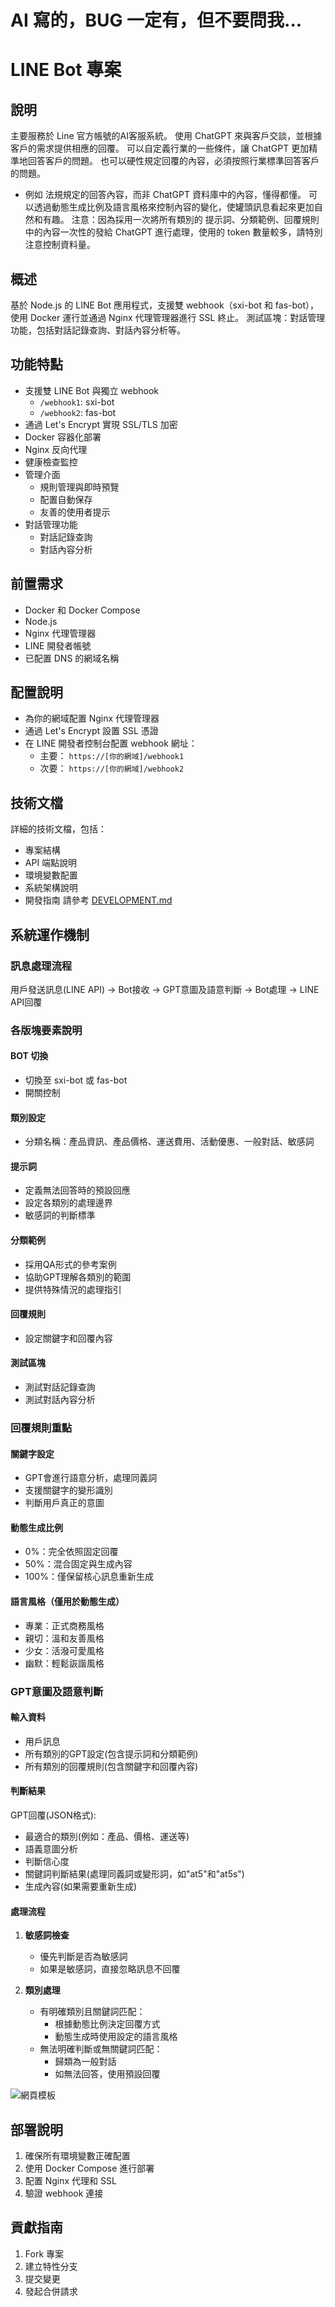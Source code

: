 # AI 寫的，BUG 一定有，但不要問我...

# LINE Bot 專案

## 說明

主要服務於 Line 官方帳號的AI客服系統。
使用 ChatGPT 來與客戶交談，並根據客戶的需求提供相應的回覆。
可以自定義行業的一些條件，讓 ChatGPT 更加精準地回答客戶的問題。
也可以硬性規定回覆的內容，必須按照行業標準回答客戶的問題。
- 例如 法規規定的回答內容，而非 ChatGPT 資料庫中的內容，懂得都懂。
可以透過動態生成比例及語言風格來控制內容的變化，使罐頭訊息看起來更加自然和有趣。
注意：因為採用一次將所有類別的 提示詞、分類範例、回覆規則 中的內容一次性的發給 ChatGPT 進行處理，使用的 token 數量較多，請特別注意控制資料量。

## 概述
基於 Node.js 的 LINE Bot 應用程式，支援雙 webhook（sxi-bot 和 fas-bot），使用 Docker 運行並通過 Nginx 代理管理器進行 SSL 終止。
測試區塊：對話管理功能，包括對話記錄查詢、對話內容分析等。

## 功能特點
- 支援雙 LINE Bot 與獨立 webhook
  - `/webhook1`: sxi-bot
  - `/webhook2`: fas-bot
- 通過 Let's Encrypt 實現 SSL/TLS 加密
- Docker 容器化部署
- Nginx 反向代理
- 健康檢查監控
- 管理介面
  - 規則管理與即時預覽
  - 配置自動保存
  - 友善的使用者提示
- 對話管理功能
  - 對話記錄查詢
  - 對話內容分析

## 前置需求
- Docker 和 Docker Compose
- Node.js
- Nginx 代理管理器
- LINE 開發者帳號
- 已配置 DNS 的網域名稱

## 配置說明
- 為你的網域配置 Nginx 代理管理器
- 通過 Let's Encrypt 設置 SSL 憑證
- 在 LINE 開發者控制台配置 webhook 網址：
  - 主要： `https://[你的網域]/webhook1`
  - 次要： `https://[你的網域]/webhook2`

## 技術文檔
詳細的技術文檔，包括：
- 專案結構
- API 端點說明
- 環境變數配置
- 系統架構說明
- 開發指南
請參考 [DEVELOPMENT.md](DEVELOPMENT.md)

## 系統運作機制

### 訊息處理流程
用戶發送訊息(LINE API) -> Bot接收 -> GPT意圖及語意判斷 -> Bot處理 -> LINE API回覆

### 各版塊要素說明

#### BOT 切換
- 切換至 sxi-bot 或 fas-bot
- 開關控制

#### 類別設定
- 分類名稱：產品資訊、產品價格、運送費用、活動優惠、一般對話、敏感詞

#### 提示詞
- 定義無法回答時的預設回應
- 設定各類別的處理邊界
- 敏感詞的判斷標準

#### 分類範例
- 採用QA形式的參考案例
- 協助GPT理解各類別的範圍
- 提供特殊情況的處理指引

#### 回覆規則
- 設定關鍵字和回覆內容

#### 測試區塊
- 測試對話記錄查詢
- 測試對話內容分析

### 回覆規則重點

#### 關鍵字設定
- GPT會進行語意分析，處理同義詞
- 支援關鍵字的變形識別
- 判斷用戶真正的意圖

#### 動態生成比例
- 0%：完全依照固定回覆
- 50%：混合固定與生成內容
- 100%：僅保留核心訊息重新生成

#### 語言風格（僅用於動態生成）
- 專業：正式商務風格
- 親切：溫和友善風格
- 少女：活潑可愛風格
- 幽默：輕鬆詼諧風格

### GPT意圖及語意判斷

#### 輸入資料
- 用戶訊息
- 所有類別的GPT設定(包含提示詞和分類範例)
- 所有類別的回覆規則(包含關鍵字和回覆內容)

#### 判斷結果
GPT回覆(JSON格式):
- 最適合的類別(例如：產品、價格、運送等)
- 語義意圖分析
- 判斷信心度
- 關鍵詞判斷結果(處理同義詞或變形詞，如"at5"和"at5s")
- 生成內容(如果需要重新生成)

#### 處理流程
1. **敏感詞檢查**
   - 優先判斷是否為敏感詞
   - 如果是敏感詞，直接忽略訊息不回覆

2. **類別處理**
   - 有明確類別且關鍵詞匹配：
     - 根據動態比例決定回覆方式
     - 動態生成時使用設定的語言風格
   - 無法明確判斷或無關鍵詞匹配：
     - 歸類為一般對話
     - 如無法回答，使用預設回覆

![網頁模板](image.png)

## 部署說明
1. 確保所有環境變數正確配置
2. 使用 Docker Compose 進行部署
3. 配置 Nginx 代理和 SSL
4. 驗證 webhook 連接

## 貢獻指南
1. Fork 專案
2. 建立特性分支
3. 提交變更
4. 發起合併請求
